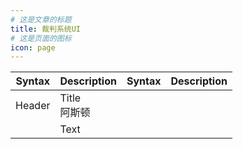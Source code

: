```yaml
---
# 这是文章的标题
title: 裁判系统UI
# 这是页面的图标
icon: page
---
```


| Syntax      | Description | Syntax      | Description |
| ----------- | ----------- |----------- | ----------- |
| Header      | Title<br>阿斯顿       |
|             | Text        |
